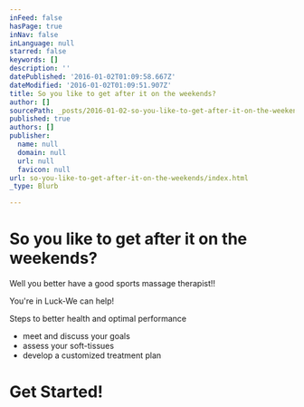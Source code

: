 ```yaml
---
inFeed: false
hasPage: true
inNav: false
inLanguage: null
starred: false
keywords: []
description: ''
datePublished: '2016-01-02T01:09:58.667Z'
dateModified: '2016-01-02T01:09:51.907Z'
title: So you like to get after it on the weekends?
author: []
sourcePath: _posts/2016-01-02-so-you-like-to-get-after-it-on-the-weekends.md
published: true
authors: []
publisher:
  name: null
  domain: null
  url: null
  favicon: null
url: so-you-like-to-get-after-it-on-the-weekends/index.html
_type: Blurb

---
```

# So you like to get after it on the weekends?

Well you better have a good sports massage therapist!!

You're in Luck-We can help!

Steps to better health and optimal performance

* meet and discuss your goals
* assess your soft-tissues
* develop a customized treatment plan

# Get Started!